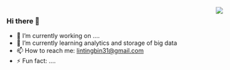 <img align="right" src="https://github-readme-stats.vercel.app/api?username=lintingbin2009&show_icons=true&include_all_commits=true&hide_border=true" />

### Hi there 👋

- 🔭 I’m currently working on ....
- 🌱 I’m currently learning analytics and storage of big data
- 📫 How to reach me: lintingbin31@gmail.com
- ⚡ Fun fact: ....
